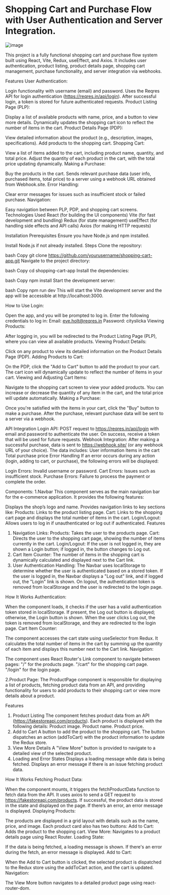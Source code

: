 # Shopping Cart and Purchase Flow with User Authentication and Server Integration.

![image](https://github.com/user-attachments/assets/5355380d-6ebc-4e4b-a56f-528778c19b60)


This project is a fully functional shopping cart and purchase flow system built using React, Vite, Redux, useEffect, and Axios. It includes user authentication, product listing, product details page, shopping cart management, purchase functionality, and server integration via webhooks.

Features
User Authentication:

Login functionality with username (email) and password.
Uses the Reqres API for login authentication (https://reqres.in/api/login).
After successful login, a token is stored for future authenticated requests.
Product Listing Page (PLP):

Display a list of available products with name, price, and a button to view more details.
Dynamically updates the shopping cart icon to reflect the number of items in the cart.
Product Details Page (PDP):

View detailed information about the product (e.g., description, images, specifications).
Add products to the shopping cart.
Shopping Cart:

View a list of items added to the cart, including product name, quantity, and total price.
Adjust the quantity of each product in the cart, with the total price updating dynamically.
Making a Purchase:

Buy the products in the cart.
Sends relevant purchase data (user info, purchased items, total price) to a server using a webhook URL obtained from Webhook.site.
Error Handling:

Clear error messages for issues such as insufficient stock or failed purchase.
Navigation:

Easy navigation between PLP, PDP, and shopping cart screens.
Technologies Used
React (for building the UI components)
Vite (for fast development and bundling)
Redux (for state management)
useEffect (for handling side effects and API calls)
Axios (for making HTTP requests)

Installation
Prerequisites
Ensure you have Node.js and npm installed.

Install Node.js if not already installed.
Steps
Clone the repository:

bash
Copy
git clone https://github.com/yourusername/shopping-cart-app.git
Navigate to the project directory:

bash
Copy
cd shopping-cart-app
Install the dependencies:

bash
Copy
npm install
Start the development server:

bash
Copy
npm run dev
This will start the Vite development server and the app will be accessible at http://localhost:3000.

How to Use
Login:

Open the app, and you will be prompted to log in.
Enter the following credentials to log in:
Email: eve.holt@reqres.in
Password: cityslicka
Viewing Products:

After logging in, you will be redirected to the Product Listing Page (PLP), where you can view all available products.
Viewing Product Details:

Click on any product to view its detailed information on the Product Details Page (PDP).
Adding Products to Cart:

On the PDP, click the "Add to Cart" button to add the product to your cart.
The cart icon will dynamically update to reflect the number of items in your cart.
Viewing and Adjusting Cart Items:

Navigate to the shopping cart screen to view your added products.
You can increase or decrease the quantity of any item in the cart, and the total price will update automatically.
Making a Purchase:

Once you're satisfied with the items in your cart, click the "Buy" button to make a purchase.
After the purchase, relevant purchase data will be sent to a server via a webhook.

API Integration
Login API:
POST request to https://reqres.in/api/login with email and password to authenticate the user.
On success, receive a token that will be used for future requests.
Webhook Integration:
After making a successful purchase, data is sent to https://webhook.site/ (or any webhook URL of your choice).
The data includes:
User information
Items in the cart
Total purchase price
Error Handling
If an error occurs during any action (login, adding to cart, or purchase), the following errors will be displayed:

Login Errors: Invalid username or password.
Cart Errors: Issues such as insufficient stock.
Purchase Errors: Failure to process the payment or complete the order.

Components:
1.Navbar
This component serves as the main navigation bar for the e-commerce application. It provides the following features:

Displays the shop’s logo and name.
Provides navigation links to key sections like:
Products: Links to the product listing page.
Cart: Links to the shopping cart page and displays the total number of items in the cart.
Login/Logout: Allows users to log in if unauthenticated or log out if authenticated.
Features
1. Navigation Links:
Products: Takes the user to the products page.
Cart: Directs the user to the shopping cart page, showing the number of items currently in the cart.
Login/Logout: If the user is not logged in, they are shown a Login button; if logged in, the button changes to Log out.
2. Cart Item Counter:
The number of items in the shopping cart is dynamically calculated and displayed next to the Cart link.
3. User Authentication Handling:
The Navbar uses localStorage to determine whether the user is authenticated based on a stored token.
If the user is logged in, the Navbar displays a "Log out" link, and if logged out, the "Login" link is shown.
On logout, the authentication token is removed from localStorage and the user is redirected to the login page.

How It Works
Authentication:

When the component loads, it checks if the user has a valid authentication token stored in localStorage. If present, the Log out button is displayed; otherwise, the Login button is shown.
When the user clicks Log out, the token is removed from localStorage, and they are redirected to the login page.
Cart Item Counter:

The component accesses the cart state using useSelector from Redux.
It calculates the total number of items in the cart by summing up the quantity of each item and displays this number next to the Cart link.
Navigation:

The component uses React Router's Link component to navigate between pages:
"/" for the products page.
"/cart" for the shopping cart page.
"/login" for the login page.

2.Product Page:
The ProductPage component is responsible for displaying a list of products, fetching product data from an API, and providing functionality for users to add products to their shopping cart or view more details about a product.

Features
1. Product Listing
The component fetches product data from an API (https://fakestoreapi.com/products).
Each product is displayed with the following details:
Product image.
Product name.
Product price.
2. Add to Cart
A button to add the product to the shopping cart.
The button dispatches an action (addToCart) with the product information to update the Redux store.
3. View More Details
A "View More" button is provided to navigate to a detailed view of the selected product.
4. Loading and Error States
Displays a loading message while data is being fetched.
Displays an error message if there is an issue fetching product data.

How It Works
Fetching Product Data:

When the component mounts, it triggers the fetchProductData function to fetch data from the API.
It uses axios to send a GET request to https://fakestoreapi.com/products.
If successful, the product data is stored in the state and displayed on the page.
If there’s an error, an error message is displayed.
Displaying Products:

The products are displayed in a grid layout with details such as the name, price, and image.
Each product card also has two buttons:
Add to Cart: Adds the product to the shopping cart.
View More: Navigates to a product details page using React Router.
Loading State:

If the data is being fetched, a loading message is shown. If there's an error during the fetch, an error message is displayed.
Add to Cart:

When the Add to Cart button is clicked, the selected product is dispatched to the Redux store using the addToCart action, and the cart is updated.
Navigation:

The View More button navigates to a detailed product page using react-router-dom.
